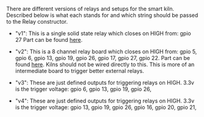 There are different versions of relays and setups for the smart kiln. Described below is what each stands for and which string should be passed to the Relay constructor.

- "v1": This is a single solid state relay which closes on HIGH from:
gpio 27
Part can be found <a href="https://www.amazon.com/gp/product/B0753XW76H/ref=oh_aui_detailpage_o00_s01?ie=UTF8&psc=1">here</a>.

- "v2": This is a 8 channel relay board which closes on HIGH from:
gpio 5,
gpio 6,
gpio 13,
gpio 19,
gpio 26,
gpio 17,
gpio 27,
gpio 22.
Part can be found <a href="https://www.amazon.com/gp/product/B00KTELP3I/ref=oh_aui_search_asin_title?ie=UTF8&psc=1">here</a>.
Kilns should not be wired directly to this. This is more of an intermediate board to trigger better external relays.


- "v3": These are just defined outputs for triggering relays on HIGH. 3.3v is the trigger voltage:
gpio 6,
gpio 13,
gpio 19,
gpio 26,


- "v4": These are just defined outputs for triggering relays on HIGH. 3.3v is the trigger voltage:
gpio 13,
gpio 19,
gpio 26,
gpio 16,
gpio 20,
gpio 21,